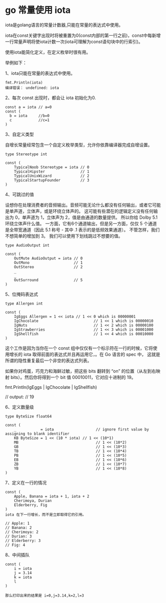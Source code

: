 # go 常量使用 iota
iota是golang语言的常量计数器,只能在常量的表达式中使用。

iota在const关键字出现时将被重置为0(const内部的第一行之前)，const中每新增一行常量声明将使iota计数一次(iota可理解为const语句块中的行索引)。

使用iota能简化定义，在定义枚举时很有用。

举例如下：

1、iota只能在常量的表达式中使用。


```
fmt.Println(iota)  
编译错误： undefined: iota
```


 

2、每次 const 出现时，都会让 iota 初始化为0.


```
const a = iota // a=0 
const ( 
  b = iota     //b=0 
  c            //c=1 
)
```

 

3、自定义类型

自增长常量经常包含一个自定义枚举类型，允许你依靠编译器完成自增设置。


```
type Stereotype int

const ( 
    TypicalNoob Stereotype = iota // 0 
    TypicalHipster                // 1 
    TypicalUnixWizard             // 2 
    TypicalStartupFounder         // 3 
)
```

 

4、可跳过的值

设想你在处理消费者的音频输出。音频可能无论什么都没有任何输出，或者它可能是单声道，立体声，或是环绕立体声的。 
这可能有些潜在的逻辑定义没有任何输出为 0，单声道为 1，立体声为 2，值是由通道的数量提供。 
所以你给 Dolby 5.1 环绕立体声什么值。 
一方面，它有6个通道输出，但是另一方面，仅仅 5 个通道是全带宽通道（因此 5.1 称号 - 其中 .1 表示的是低频效果通道）。 
不管怎样，我们不想简单的增加到 3。 
我们可以使用下划线跳过不想要的值。


```
type AudioOutput int

const ( 
    OutMute AudioOutput = iota // 0 
    OutMono                    // 1 
    OutStereo                  // 2 
    _ 
    _ 
    OutSurround                // 5 
)
```

 

5、位掩码表达式


```
type Allergen int

const ( 
    IgEggs Allergen = 1 << iota // 1 << 0 which is 00000001 
    IgChocolate                         // 1 << 1 which is 00000010 
    IgNuts                              // 1 << 2 which is 00000100 
    IgStrawberries                      // 1 << 3 which is 00001000 
    IgShellfish                         // 1 << 4 which is 00010000 
)
```


这个工作是因为当你在一个 const 组中仅仅有一个标示符在一行的时候，它将使用增长的 iota 取得前面的表达式并且再运用它，。在 Go 语言的 spec 中， 这就是所谓的隐性重复最后一个非空的表达式列表。

如果你对鸡蛋，巧克力和海鲜过敏，把这些 bits 翻转到 “on” 的位置（从左到右映射 bits）。然后你将得到一个 bit 值 00010011，它对应十进制的 19。

fmt.Println(IgEggs | IgChocolate | IgShellfish)

// output: 
// 19

 

6、定义数量级


```
type ByteSize float64

const (
    _           = iota                   // ignore first value by assigning to blank identifier
    KB ByteSize = 1 << (10 * iota) // 1 << (10*1)
    MB                                   // 1 << (10*2)
    GB                                   // 1 << (10*3)
    TB                                   // 1 << (10*4)
    PB                                   // 1 << (10*5)
    EB                                   // 1 << (10*6)
    ZB                                   // 1 << (10*7)
    YB                                   // 1 << (10*8)
)
```

 

7、定义在一行的情况


```
const (
    Apple, Banana = iota + 1, iota + 2
    Cherimoya, Durian
    Elderberry, Fig
)
iota 在下一行增长，而不是立即取得它的引用。

// Apple: 1 
// Banana: 2 
// Cherimoya: 2 
// Durian: 3 
// Elderberry: 3 
// Fig: 4
```


 

8、中间插队


```
const ( 
    i = iota 
    j = 3.14 
    k = iota 
    l 
)

那么打印出来的结果是 i=0,j=3.14,k=2,l=3
```
